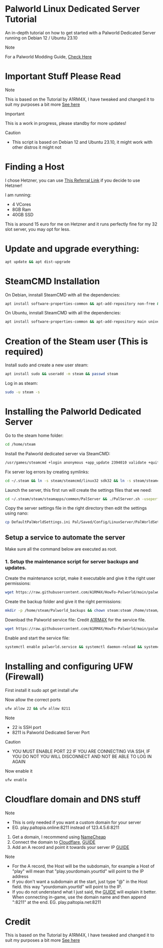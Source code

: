 # Palworld Linux Dedicated Server Tutorial
An in-depth tutorial on how to get started with a Palworld Dedicated Server running on Debian 12 / Ubuntu 23.10

> [!NOTE]
> For a Palworld Modding Guide, [Check Here](https://github.com/Hecking-Heck/PalworldModdingGuide)

# Important Stuff Please Read

> [!NOTE]
> This is based on the Tutorial by A1RM4X, I have tweaked and changed it to suit my purposes a bit more
[See here](https://github.com/A1RM4X/HowTo-Palworld)

> [!IMPORTANT]
> This is a work in progress, please standby for more updates!

> [!CAUTION]
> - This script is based on Debian 12 and Ubuntu 23.10, it might work with other distros it might not

# Finding a Host
I chose Hetzner, you can use [This Referral Link](https://hetzner.cloud/?ref=VdHlKzYHPKIq) if you decide to use Hetzner!

I am running:
- 4 VCores
- 8GB Ram
- 40GB SSD

This is around 15 euro for me on Hetzner and it runs perfectly fine for my 32 slot server, you may opt for less.

# Update and upgrade everything:
```bash
apt update && apt dist-upgrade
```

# SteamCMD Installation
On Debian, innstall SteamCMD with all the dependencies:
```bash
apt install software-properties-common && apt-add-repository non-free && dpkg --add-architecture i386 && apt update && apt install steamcmd
```

On Ubuntu, innstall SteamCMD with all the dependencies:
```bash
apt install software-properties-common && apt-add-repository main universe restricted multiverse && dpkg --add-architecture i386 && apt update && apt install steamcmd
```

# Creation of the Steam user (This is required)

Install sudo and create a new user steam:
```bash
apt install sudo && useradd -m steam && passwd steam
```

Log in as steam:
```bash
sudo -u steam -s
```

# Installing the Palworld Dedicated Server

Go to the steam home folder:
```bash
cd /home/steam
```

Install the Palworld dedicated server via SteamCMD:
```bash
/usr/games/steamcmd +login anonymous +app_update 2394010 validate +quit
```

Fix server log errors by creating symlinks:
```bash
cd ~/.steam && ln -s steam/steamcmd/linux32 sdk32 && ln -s steam/steamcmd/linux64 sdk64
```

Launch the server, this first run will create the settings files that we need:
```bash
cd ~/.steam/steam/steamapps/common/PalServer && ./PalServer.sh -useperfthreads -NoAsyncLoadingThread -UseMultithreadForDS
```

Copy the server settings file in the right directory then edit the settings using nano:
```bash
cp DefaultPalWorldSettings.ini Pal/Saved/Config/LinuxServer/PalWorldSettings.ini && nano Pal/Saved/Config/LinuxServer/PalWorldSettings.ini
```

## Setup a service to automate the server

Make sure all the command below are executed as root.

### 1. Setup the maintenance script for server backups and updates.

Create the maintenance script, make it executable and give it the right user permissions:
```bash
wget https://raw.githubusercontent.com/A1RM4X/HowTo-Palworld/main/palworld-maintenance.sh -P /home/steam/ && chmod +x /home/steam/palworld-maintenance.sh && chown steam:steam /home/steam/palworld-maintenance.sh
```

Create the backup folder and give it the right permissions:
```bash
mkdir -p /home/steam/Palworld_backups && chown steam:steam /home/steam/Palworld_backups
```

Download the Palworld service file:
Credit [A1RM4X](https://github.com/A1RM4X/HowTo-Palworld) for the service file.
```bash
wget https://raw.githubusercontent.com/A1RM4X/HowTo-Palworld/main/palworld.service -P /etc/systemd/system/
```

Enable and start the service file:
```bash
systemctl enable palworld.service && systemctl daemon-reload && systemctl start palworld.service
```

# Installing and configuring UFW (Firewall)

First install it
sudo apt get install ufw

Now allow the correct ports
```bash
ufw allow 22 && ufw allow 8211
```

> [!NOTE]
> - 22 is SSH port
> - 8211 is Palworld Dedicated Server Port

> [!CAUTION]
> - YOU MUST ENABLE PORT 22 IF YOU ARE CONNECTING VIA SSH, IF YOU DO NOT YOU WILL DISCONNECT AND NOT BE ABLE TO LOG IN AGAIN

Now enable it
```bash
ufw enable
```


# Cloudflare domain and DNS stuff
> [!NOTE]
> - This is only needed if you want a custom domain for your server
> - EG. play.paltopia.online:8211 instead of 123.4.5.6:8211

1. Get a domain, I recommend using [NameCheap](https://www.namecheap.com)
2. Connect the domain to [Cloudflare](https://www.cloudflare.com), [GUIDE](https://www.namecheap.com/support/knowledgebase/article.aspx/9607/2210/how-to-set-up-dns-records-for-your-domain-in-a-cloudflare-account/)
3. Add an A record and point it towards your server IP [GUIDE](https://developers.cloudflare.com/dns/manage-dns-records/how-to/create-dns-records/)

> [!NOTE]
> - For the A record, the Host will be the subdomain, for example a Host of "play" will mean that "play.yourdomain.yourtld" will point to the IP address
> - If you don't want a subdomain at the start, just type "@" in the Host field. this way "yourdomain.yourtld" will point to the IP.
> - If you do not understand what I just said, the [GUIDE](https://www.namecheap.com/support/knowledgebase/article.aspx/9607/2210/how-to-set-up-dns-records-for-your-domain-in-a-cloudflare-account/) will explain it better.
When connecting in-game, use the domain name and then append ":8211" at the end.
EG. play.paltopia.net:8211

# Credit
This is based on the Tutorial by A1RM4X, I have tweaked and changed it to suit my purposes a bit more
[See here](https://github.com/A1RM4X/HowTo-Palworld)
